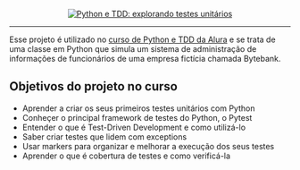 <p align="center">
  <a href=https://cursos.alura.com.br/course/python-tdd-explorando-testes-unitarios>
    <img src="https://i.imgur.com/XaNW13d.png" alt="Python e TDD: explorando testes unitários">
  </a>
</p>

<hr>

Esse projeto é utilizado no <a href=https://cursos.alura.com.br/course/python-tdd-explorando-testes-unitarios>curso de Python e TDD da Alura</a> e se trata de uma classe em Python que simula um sistema de administração de informações de funcionários de uma empresa fictícia chamada Bytebank.

## Objetivos do projeto no curso

* Aprender a criar os seus primeiros testes unitários com Python
* Conheçer o principal framework de testes do Python, o Pytest
* Entender o que é Test-Driven Development e como utilizá-lo
* Saber criar testes que lidem com exceptions
* Usar markers para organizar e melhorar a execução dos seus testes
* Aprender o que é cobertura de testes e como verificá-la
